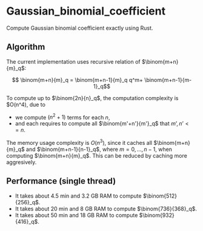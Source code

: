# Gaussian_binomial_coefficient
Compute Gaussian binomial coefficient exactly using Rust.

## Algorithm
The current implementation uses recursive relation of $\binom{m+n}{m}_q$:

$$ \binom{m+n}{m}_q = \binom{m+n-1}{m}_q q^m+ \binom{m+n-1}{m-1}_q$$

To compute up to $\binom{2n}{n}_q$, the computation complexity is $O(n^4), due to
* we compute $(n^2+1)$ terms for each $n$,
* and each requires to compute all $\binom{m'+n'}{m'}_q$ that $m’,n’<=n$.

The memory usage complexity is $O(n^3)$, since it caches all $\binom{m+n}{m}_q$ and $\binom{m+n-1}{n-1}_q$, where $m=0,…,n-1$, when computing $\binom{m+n}{m}_q$. This can be reduced by caching more aggresively.

## Performance (single thread)
* It takes about 4.5 min and 3.2 GB RAM to compute $\binom{512}{256}_q$.
* It takes about 20 min and 8 GB RAM to compute $\binom{736}{368}_q$.
* It takes about 50 min and 18 GB RAM to compute $\binom{932}{416}_q$.

